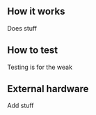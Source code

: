 

## How it works

Does stuff

## How to test

Testing is for the weak

## External hardware

Add stuff
